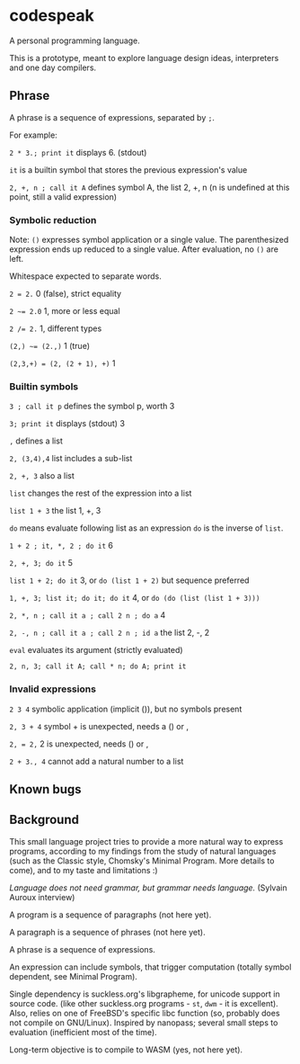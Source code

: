 # codespeak
A personal programming language.

This is a prototype, meant to explore language design ideas, interpreters and one day compilers.

## Phrase

A phrase is a sequence of expressions, separated by `;`.

For example:

`2 * 3.; print it` displays 6. (stdout)

`it` is a builtin symbol that stores the previous expression's value

`2, +, n ; call it A` defines symbol A, the list 2, +, n (n is undefined at this point, still a valid expression)

### Symbolic reduction

Note: `()` expresses symbol application or a single value.
The parenthesized expression ends up reduced to a single value.
After evaluation, no `()` are left.

Whitespace expected to separate words.

`2 = 2.` 0 (false), strict equality

`2 ~= 2.0` 1, more or less equal

`2 /= 2.` 1, different types

`(2,) ~= (2.,)` 1 (true)

`(2,3,+) = (2, (2 + 1), +)` 1

### Builtin symbols

`3 ; call it p` defines the symbol p, worth 3

`3; print it` displays (stdout) 3

`,` defines a list

`2, (3,4),4` list includes a sub-list

`2, +, 3` also a list 

`list` changes the rest of the expression into a list

`list 1 + 3` the list 1, +, 3

`do` means evaluate following list as an expression
`do` is the inverse of `list`.

`1 + 2 ; it, *, 2 ; do it` 6

`2, +, 3; do it` 5

`list 1 + 2; do it` 3, or `do (list 1 + 2)` but sequence preferred

`1, +, 3; list it; do it; do it` 4, or `do (do (list (list 1 + 3)))`

`2, *, n ; call it a ; call 2 n ; do a` 4 

`2, -, n ; call it a ; call 2 n ; id a` the list 2, -, 2

`eval` evaluates its argument (strictly evaluated)

`2, n, 3; call it A; call * n; do A; print it` 

### Invalid expressions

`2 3 4` symbolic application (implicit ()), but no symbols present

`2, 3 + 4` symbol + is unexpected, needs a () or ,

`2, = 2,` 2 is unexpected, needs () or ,

`2 + 3., 4` cannot add a natural number to a list


## Known bugs


## Background

This small language project tries to provide a more natural way to express programs, 
according to my findings from the study of natural languages 
(such as the Classic style, Chomsky's Minimal Program. More details to come),
and to my taste and limitations :)

*Language does not need grammar, but grammar needs language.* (Sylvain Auroux interview)

A program is a sequence of paragraphs (not here yet).

A paragraph is a sequence of phrases (not here yet).

A phrase is a sequence of expressions.

An expression can include symbols, that trigger computation (totally symbol dependent, see Minimal Program).

Single dependency is suckless.org's libgrapheme, for unicode support in source code.
(like other suckless.org programs - `st`, `dwm` - it is excellent).
Also, relies on one of FreeBSD's specific libc function (so, probably does not compile on GNU/Linux).
Inspired by nanopass; several small steps to evaluation (inefficient most of the time).

Long-term objective is to compile to WASM (yes, not here yet).

